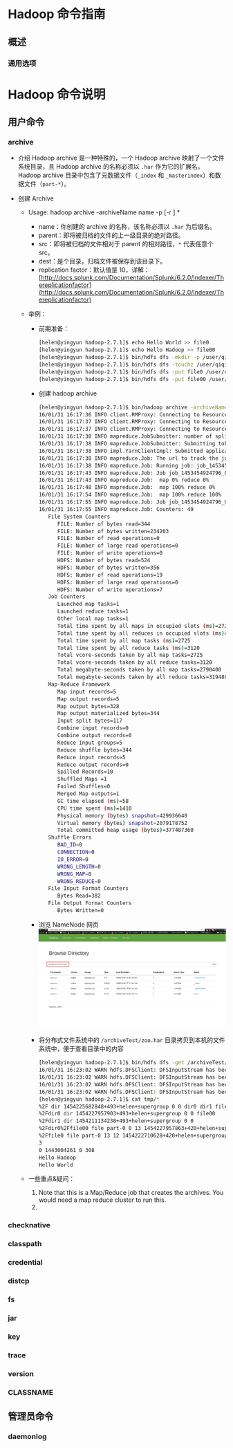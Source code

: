 # Hadoop 命令指南

## 概述

### 通用选项

# Hadoop 命令说明

## 用户命令

### archive

* 介绍
  Hadoop archive 是一种特殊的，一个 Hadoop archive 映射了一个文件系统目录，且 Hadoop archive 的名称必须以 `.har` 作为它的扩展名。Hadoop archive 目录中包含了元数据文件（`_index` 和 `_masterindex`）和数据文件（`part-*`）。

* 创建 Archive
  * Usage: hadoop archive -archiveName name -p <parent> [-r <replication factor>] <src>* <dest>
    * name：你创建的 archive 的名称，该名称必须以 `.har` 为后缀名。
    * parent：即将被归档的文件的上一级目录的绝对路径。
    * src：即将被归档的文件相对于 parent 的相对路径，`*` 代表任意个 src。
    * dest：是个目录，归档文件被保存到该目录下。
    * replication factor：默认值是 10，详解：[http://docs.splunk.com/Documentation/Splunk/6.2.0/Indexer/Thereplicationfactor](http://docs.splunk.com/Documentation/Splunk/6.2.0/Indexer/Thereplicationfactor)

  * 举例：
    * 前期准备：
      ~~~ bash
      [helen@yingyun hadoop-2.7.1]$ echo Hello World >> file0
      [helen@yingyun hadoop-2.7.1]$ echo Hello Hadoop >> file00
      [helen@yingyun hadoop-2.7.1]$ bin/hdfs dfs -mkdir -p /user/qiqi/dir0 /user/qiqi/dir1
      [helen@yingyun hadoop-2.7.1]$ bin/hdfs dfs -touchz /user/qiqi/file2
      [helen@yingyun hadoop-2.7.1]$ bin/hdfs dfs -put file0 /user/qiqi/file0
      [helen@yingyun hadoop-2.7.1]$ bin/hdfs dfs -put file00 /user/qiqi/dir0/file00

    * 创建 hadoop archive      
      ~~~ bash
      [helen@yingyun hadoop-2.7.1]$ bin/hadoop archive -archiveName zoo.har -p /user/qiqi -r 5 /archiveTest
      16/01/31 16:17:36 INFO client.RMProxy: Connecting to ResourceManager at /0.0.0.0:8032
      16/01/31 16:17:37 INFO client.RMProxy: Connecting to ResourceManager at /0.0.0.0:8032
      16/01/31 16:17:37 INFO client.RMProxy: Connecting to ResourceManager at /0.0.0.0:8032
      16/01/31 16:17:38 INFO mapreduce.JobSubmitter: number of splits:1
      16/01/31 16:17:38 INFO mapreduce.JobSubmitter: Submitting tokens for job: job_1453454924796_0015
      16/01/31 16:17:38 INFO impl.YarnClientImpl: Submitted application application_1453454924796_0015
      16/01/31 16:17:38 INFO mapreduce.Job: The url to track the job: http://localhost:8088/proxy/application_1453454924796_0015/
      16/01/31 16:17:38 INFO mapreduce.Job: Running job: job_1453454924796_0015
      16/01/31 16:17:43 INFO mapreduce.Job: Job job_1453454924796_0015 running in uber mode : false
      16/01/31 16:17:43 INFO mapreduce.Job:  map 0% reduce 0%
      16/01/31 16:17:48 INFO mapreduce.Job:  map 100% reduce 0%
      16/01/31 16:17:54 INFO mapreduce.Job:  map 100% reduce 100%
      16/01/31 16:17:55 INFO mapreduce.Job: Job job_1453454924796_0015 completed successfully
      16/01/31 16:17:55 INFO mapreduce.Job: Counters: 49
         File System Counters
            FILE: Number of bytes read=344
            FILE: Number of bytes written=234203
            FILE: Number of read operations=0
            FILE: Number of large read operations=0
            FILE: Number of write operations=0
            HDFS: Number of bytes read=524
            HDFS: Number of bytes written=356
            HDFS: Number of read operations=19
            HDFS: Number of large read operations=0
            HDFS: Number of write operations=7
         Job Counters 
            Launched map tasks=1
            Launched reduce tasks=1
            Other local map tasks=1
            Total time spent by all maps in occupied slots (ms)=2725
            Total time spent by all reduces in occupied slots (ms)=3120
            Total time spent by all map tasks (ms)=2725
            Total time spent by all reduce tasks (ms)=3120
            Total vcore-seconds taken by all map tasks=2725
            Total vcore-seconds taken by all reduce tasks=3120
            Total megabyte-seconds taken by all map tasks=2790400
            Total megabyte-seconds taken by all reduce tasks=3194880
         Map-Reduce Framework
            Map input records=5
            Map output records=5
            Map output bytes=328
            Map output materialized bytes=344
            Input split bytes=117
            Combine input records=0
            Combine output records=0
            Reduce input groups=5
            Reduce shuffle bytes=344
            Reduce input records=5
            Reduce output records=0
            Spilled Records=10
            Shuffled Maps =1
            Failed Shuffles=0
            Merged Map outputs=1
            GC time elapsed (ms)=58
            CPU time spent (ms)=1410
            Physical memory (bytes) snapshot=429936640
            Virtual memory (bytes) snapshot=2079178752
            Total committed heap usage (bytes)=377487360
         Shuffle Errors
            BAD_ID=0
            CONNECTION=0
            IO_ERROR=0
            WRONG_LENGTH=0
            WRONG_MAP=0
            WRONG_REDUCE=0
         File Input Format Counters 
            Bytes Read=382
         File Output Format Counters 
            Bytes Written=0
      ~~~
    
    * 浏览 NameNode 网页
      ![archive0.png](./images/archive0.png)
   
    * 将分布式文件系统中的 `/archiveTest/zoo.har` 目录拷贝到本机的文件系统中，便于查看目录中的内容
      ~~~ bash
      [helen@yingyun hadoop-2.7.1]$ bin/hdfs dfs -get /archiveTest/zoo.har ./tmp
      16/01/31 16:23:02 WARN hdfs.DFSClient: DFSInputStream has been closed already
      16/01/31 16:23:02 WARN hdfs.DFSClient: DFSInputStream has been closed already
      16/01/31 16:23:02 WARN hdfs.DFSClient: DFSInputStream has been closed already
      16/01/31 16:23:02 WARN hdfs.DFSClient: DFSInputStream has been closed already
      [helen@yingyun hadoop-2.7.1]$ cat tmp/*
      %2F dir 1454225682848+493+helen+supergroup 0 0 dir0 dir1 file0 
      %2Fdir0 dir 1454227957903+493+helen+supergroup 0 0 file00 
      %2Fdir1 dir 1454211134238+493+helen+supergroup 0 0 
      %2Fdir0%2Ffile00 file part-0 0 13 1454227957863+420+helen+supergroup 
      %2Ffile0 file part-0 13 12 1454222710628+420+helen+supergroup 
      3 
      0 1443004261 0 308 
      Hello Hadoop
      Hello World
      ~~~

  * 一些重点&疑问：
    1. Note that this is a Map/Reduce job that creates the archives. You would need a map reduce cluster to run this. 
    2. 
    
    
### checknative

### classpath

### credential

### distcp

### fs

### jar

### key

### trace

### version

### CLASSNAME

## 管理员命令

### daemonlog

